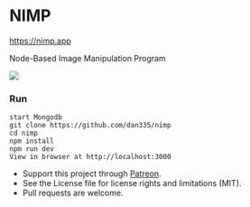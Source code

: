 # NIMP

https://nimp.app

Node-Based Image Manipulation Program

![](https://nimp.app/static/screenshots/screenshot03.JPG)

### Run
```
start Mongodb
git clone https://github.com/dan335/nimp
cd nimp
npm install
npm run dev
View in browser at http://localhost:3000
```

* Support this project through [Patreon](https://www.patreon.com/dan335).
* See the License file for license rights and limitations (MIT).
* Pull requests are welcome.
